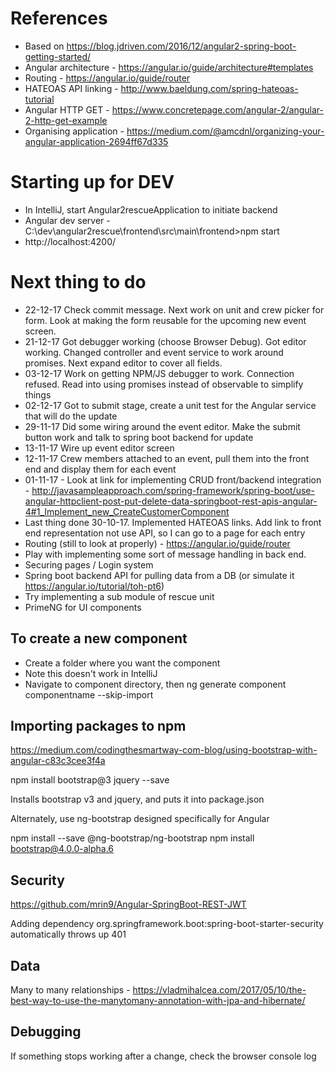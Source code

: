 # References

* Based on https://blog.jdriven.com/2016/12/angular2-spring-boot-getting-started/
* Angular architecture - https://angular.io/guide/architecture#templates
* Routing - https://angular.io/guide/router
* HATEOAS API linking - http://www.baeldung.com/spring-hateoas-tutorial
* Angular HTTP GET - https://www.concretepage.com/angular-2/angular-2-http-get-example
* Organising application - https://medium.com/@amcdnl/organizing-your-angular-application-2694ff67d335

# Starting up for DEV

* In IntelliJ, start Angular2rescueApplication to initiate backend
* Angular dev server - C:\dev\angular2rescue\frontend\src\main\frontend>npm start
* http://localhost:4200/

# Next thing to do

* 22-12-17 Check commit message. Next work on unit and crew picker for form. Look at making the form reusable for the upcoming new event screen.
* 21-12-17 Got debugger working (choose Browser Debug). Got editor working. Changed controller and event service to work around promises. Next expand editor to cover all fields. 
* 03-12-17 Work on getting NPM/JS debugger to work. Connection refused. Read into using promises instead of observable to simplify things
* 02-12-17 Got to submit stage, create a unit test for the Angular service that will do the update
* 29-11-17 Did some wiring around the event editor. Make the submit button work and talk to spring boot backend for update
* 13-11-17 Wire up event editor screen
* 12-11-17 Crew members attached to an event, pull them into the front end and display them for each event
* 01-11-17 - Look at link for implementing CRUD front/backend integration - http://javasampleapproach.com/spring-framework/spring-boot/use-angular-httpclient-post-put-delete-data-springboot-rest-apis-angular-4#1_Implement_new_CreateCustomerComponent
* Last thing done 30-10-17. Implemented HATEOAS links. Add link to front end representation not use API, so I can go to a page for each entry
* Routing (still to look at properly) - https://angular.io/guide/router
* Play with implementing some sort of message handling in back end.
* Securing pages / Login system
* Spring boot backend API for pulling data from a DB (or simulate it https://angular.io/tutorial/toh-pt6)
* Try implementing a sub module of rescue unit
* PrimeNG for UI components

## To create a new component

* Create a folder where you want the component
* Note this doesn't work in IntelliJ
* Navigate to component directory, then ng generate component componentname --skip-import

## Importing packages to npm

https://medium.com/codingthesmartway-com-blog/using-bootstrap-with-angular-c83c3cee3f4a

npm install bootstrap@3 jquery --save

Installs bootstrap v3 and jquery, and puts it into package.json

Alternately, use ng-bootstrap designed specifically for Angular

npm install --save @ng-bootstrap/ng-bootstrap
npm install bootstrap@4.0.0-alpha.6

## Security

https://github.com/mrin9/Angular-SpringBoot-REST-JWT

Adding dependency org.springframework.boot:spring-boot-starter-security automatically throws up 401

## Data

Many to many relationships - https://vladmihalcea.com/2017/05/10/the-best-way-to-use-the-manytomany-annotation-with-jpa-and-hibernate/

## Debugging

If something stops working after a change, check the browser console log
